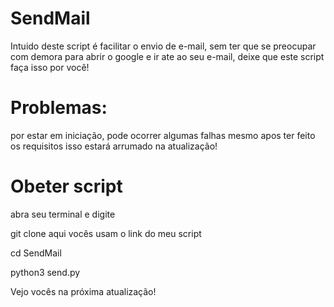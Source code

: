 # SendMail
Intuido deste script é facilitar o envio de e-mail,  sem ter que se preocupar com demora para abrir o google e ir ate ao seu e-mail, deixe que este script faça isso por você!


# Problemas:

por estar em iniciação, pode ocorrer algumas falhas mesmo apos ter feito os requisitos
isso estará arrumado na atualização!


# Obeter script

abra seu terminal e digite 

git clone aqui vocês usam o link do meu script

cd SendMail

python3 send.py

Vejo vocês na próxima atualização!
